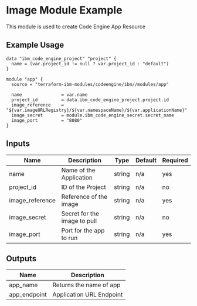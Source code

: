 # Image Module Example

This module is used to create Code Engine App Resource

## Example Usage
```
data "ibm_code_engine_project" "project" {
  name = (var.project_id != null ? var.project_id : "default")
}

module "app" {
  source = "terraform-ibm-modules/codeengine/ibm//modules/app"

  name               = var.name
  project_id         = data.ibm_code_engine_project.project.id
  image_reference    = "${var.imageURLRegistry}/${var.namespaceName}/${var.applicationName}"
  image_secret       = module.ibm_code_engine_secret.secret_name
  image_port         = "8080"
}
```

<!-- BEGINNING OF PRE-COMMIT-TERRAFORM DOCS HOOK -->

## Inputs

| Name                              | Description                                           | Type   | Default | Required |
|-----------------------------------|-------------------------------------------------------|--------|---------|----------|
| name                              | Name of the Application                               |string  | n/a     | yes      |
| project\_id                       | ID of the Project                                     |string  | n/a     | no       |
| image_reference                   | Reference of the image                                |string  | n/a     | yes      |
| image_secret                      | Secret for the image to pull                          |string  | n/a     | no       |
| image_port                        | Port for the app to run                               |string  | n/a     | yes      |

## Outputs

| Name          | Description             |
|---------------|-------------------------|
| app_name      | Returns the name of app |
| app_endpoint  | Application URL Endpoint|

<!-- END OF PRE-COMMIT-TERRAFORM DOCS HOOK -->